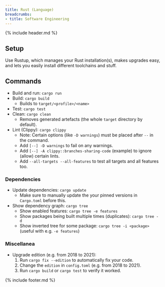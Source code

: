 ```yaml
---
title: Rust (Language)
breadcrumbs:
- title: Software Engineering
---
```

{% include header.md %}

## Setup

Use Rustup, which manages your Rust installation(s), makes upgrades easy, and lets you easily install different toolchains and stuff.

## Commands

- Build and run: `cargo run`
- Build: `cargo build`
    - Builds to `target/<profile>/<name>`
- Test: `cargo test`
- Clean: `cargo clean`
    - Removes generated artefacts (the whole `target` directory by default).
- Lint (Clippy): `cargo clippy`
    - Note: Certain options (like `-D warnings`) must be placed after `--` in the command.
    - Add `[--] -D warnings` to fail on any warnings.
    - Add `[--] -A clippy::branches-sharing-code` (example) to ignore (allow) certain lints.
    - Add `--all-targets --all-features` to test all targets and all features too.

### Dependencies

- Update dependencies: `cargo update`
    - Make sure to manually update the your pinned versions in `Cargo.toml` before this.
- Show dependency graph: `cargo tree`
    - Show enabled features: `cargo tree -e features`
    - Show packages being built multiple times (duplicates): `cargo tree -d`
    - Show inverted tree for some package: `cargo tree -i <package>` (useful with e.g. `-e features`)

### Miscellanea

- Upgrade edition (e.g. from 2018 to 2021):
    1. Run `cargo fix --edition` to automatically fix your code.
    1. Change the `edition` in `config.toml` (e.g. from 2018 to 2021).
    1. Run `cargo build` or `cargo test` to verify it worked.

{% include footer.md %}
